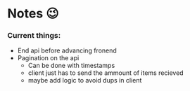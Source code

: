 # Notes 😉

### Current things: 
- End api before advancing fronend 
- Pagination on the api
  - Can be done with timestamps
  - client just has to send the ammount of items recieved
  - maybe add logic to avoid dups in client